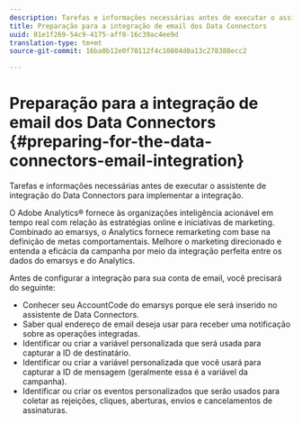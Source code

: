 ```yaml
---
description: Tarefas e informações necessárias antes de executar o assistente de integração do Data Connectors para implementar a integração.
title: Preparação para a integração de email dos Data Connectors
uuid: 01e1f269-54c9-4175-aff8-16c39ac4ee9d
translation-type: tm+mt
source-git-commit: 16ba0b12e0f70112f4c10804d0a13c278388ecc2

---
```



# Preparação para a integração de email dos Data Connectors {#preparing-for-the-data-connectors-email-integration}

Tarefas e informações necessárias antes de executar o assistente de integração do Data Connectors para implementar a integração.

O Adobe Analytics® fornece às organizações inteligência acionável em tempo real com relação às estratégias online e iniciativas de marketing. Combinado ao emarsys, o Analytics fornece remarketing com base na definição de metas comportamentais. Melhore o marketing direcionado e entenda a eficácia da campanha por meio da integração perfeita entre os dados do emarsys e do Analytics.

Antes de configurar a integração para sua conta de email, você precisará do seguinte:

* Conhecer seu AccountCode do emarsys porque ele será inserido no assistente de Data Connectors.
* Saber qual endereço de email deseja usar para receber uma notificação sobre as operações integradas.
* Identificar ou criar a variável personalizada que será usada para capturar a ID de destinatário.
* Identificar ou criar a variável personalizada que você usará para capturar a ID de mensagem (geralmente essa é a variável da campanha).
* Identificar ou criar os eventos personalizados que serão usados para coletar as rejeições, cliques, aberturas, envios e cancelamentos de assinaturas.

